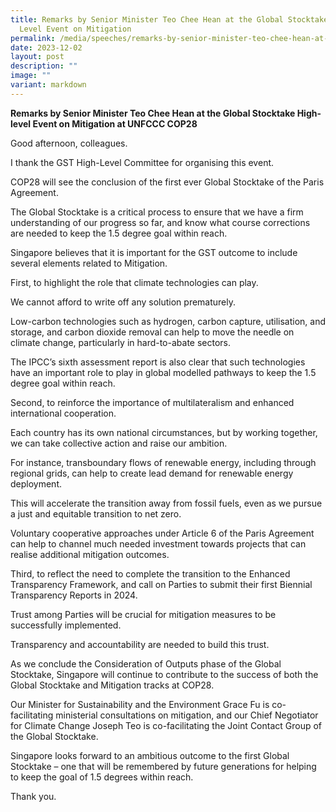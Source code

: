 ```yaml
---
title: Remarks by Senior Minister Teo Chee Hean at the Global Stocktake High
  Level Event on Mitigation
permalink: /media/speeches/remarks-by-senior-minister-teo-chee-hean-at-the-global-stocktake-high-level-event/
date: 2023-12-02
layout: post
description: ""
image: ""
variant: markdown
---
```

**Remarks by Senior Minister Teo Chee Hean at the Global Stocktake High-level Event on Mitigation at UNFCCC COP28**

Good afternoon, colleagues.

I thank the GST High-Level Committee for organising this event.

COP28 will see the conclusion of the first ever Global Stocktake
of the Paris Agreement.

The Global Stocktake is a critical process to ensure that we have
a firm understanding of our progress so far, and know what course
corrections are needed to keep the 1.5 degree goal within reach.

Singapore believes that it is important for the GST outcome to
include several elements related to Mitigation.

First, to highlight the role that climate technologies can play.

We cannot afford to write off any solution prematurely.

Low-carbon technologies such as hydrogen, carbon capture,
utilisation, and storage, and carbon dioxide removal can help to
move the needle on climate change, particularly in hard-to-abate
sectors.

The IPCC’s sixth assessment report is also clear that such
technologies have an important role to play in global modelled
pathways to keep the 1.5 degree goal within reach.

Second, to reinforce the importance of multilateralism and
enhanced international cooperation.

Each country has its own national circumstances, but by working
together, we can take collective action and raise our ambition.

For instance, transboundary flows of renewable energy, including
through regional grids, can help to create lead demand for
renewable energy deployment.

This will accelerate the transition away from fossil fuels, even as
we pursue a just and equitable transition to net zero.

Voluntary cooperative approaches under Article 6 of the Paris
Agreement can help to channel much needed investment towards
projects that can realise additional mitigation outcomes.

Third, to reflect the need to complete the transition to the
Enhanced Transparency Framework, and call on Parties to submit
their first Biennial Transparency Reports in 2024.

Trust among Parties will be crucial for mitigation measures to be
successfully implemented.

Transparency and accountability are needed to build this trust.

As we conclude the Consideration of Outputs phase of the Global
Stocktake, Singapore will continue to contribute to the success of
both the Global Stocktake and Mitigation tracks at COP28.

Our Minister for Sustainability and the Environment Grace Fu is
co-facilitating ministerial consultations on mitigation, and our
Chief Negotiator for Climate Change Joseph Teo is co-facilitating
the Joint Contact Group of the Global Stocktake.

Singapore looks forward to an ambitious outcome to the first
Global Stocktake – one that will be remembered by future
generations for helping to keep the goal of 1.5 degrees within
reach.

Thank you.